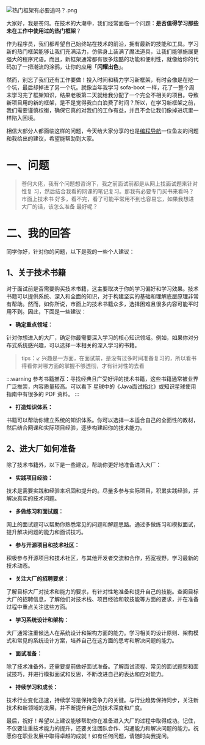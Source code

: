 ![热门框架有必要追吗？.png](https://cdn.nlark.com/yuque/0/2023/png/29495295/1689480533976-6b0ad410-2127-4092-b580-93304fa7647a.png#averageHue=%23757d8b&clientId=u27a53d70-0d4b-4&from=ui&id=u17e48197&originHeight=383&originWidth=900&originalType=binary&ratio=2&rotation=0&showTitle=false&size=339695&status=done&style=none&taskId=u3867f288-e7a4-4c66-a61a-b4ebddf5e7a&title=)

大家好，我是苍何。在技术的大潮中，我们经常面临一个问题：**是否值得学习那些未在工作中使用过的热门框架**？

作为程序员，我们都希望自己始终站在技术的前沿，拥有最新的技能和工具。学习新的热门框架能够让我们充满活力，仿佛身上装满了魔法道具，让我们能够施展更强大的程序咒语。而且，新框架通常都有很多炫酷的功能和便利性，就像给你的代码加了一把潮流的涂鸦，让你的应用「**闪耀出色**」。

然而，别忘了我们还有工作要做！投入时间和精力学习新框架，有时会像是在挖一个坑，最后却掉进了另一个坑。就像当年我学习 sofa-boot 一样，花了一整个周末学习完了框架知识，结果老板第二天就给我分配了一个完全不相关的项目。导致新项目用的新的框架，是不是觉得我白白浪费了时间？所以，在学习新框架之前，我们需要谨慎权衡，确保它真的对我们的工作有益，并且不会让我们像掉进坑里一样陷入困境。

相信大部分人都面临这样的问题，今天给大家分享的也是[编程导航](https://mp.weixin.qq.com/s?__biz=MzU4NTE1Mjg4MA==&mid=2247484986&idx=1&sn=00ae3356bed3b66fd9c0a03c1408fed6&chksm=fd8fa625caf82f333da42026301e75121c4cef64fae52533ee642a512a2efff106ac47d5c9af&token=1623147966&lang=zh_CN#rd)一位鱼友的问题和我给出的建议，希望能帮助到大家。
# 一、问题
> 苍何大佬，我有个问题想咨询下，我之前面试前都是从网上找面试题来针对性复
> 习，然后结合我看的网课的笔记复习。那我有必要专门买书来看吗？市面上技术书
> 好多，看不完，看了可能平常用不到也容易忘，如果我想进大厂的话，该怎么准备
> 最好呢？


# 二、我的回答
同学你好，针对你的问题，以下是我的一些个人建议：
## 1、关于技术书籍
对于面试前是否需要购买技术书籍，这主要取决于你的学习偏好和学习效果。技术书籍可以提供系统、深入和全面的知识，对于构建坚实的基础和理解底层原理非常有帮助。然而，如你所说，市面上的技术书籍众多，选择困难且很多内容可能平时用不到。因此，下面是一些建议：

- **确定重点领域：**

针对你想进入的大厂，确定你最需要深入学习的核心知识领域。例如，如果你对分布式系统感兴趣，可以选择一本相关的深入学习的书籍。
> tips：↙
> 兴趣是一方面，在面试前，是没有过多时间准备复习的，所以看书得看你对哪方面的掌握不够透彻，才有针对性的去看


:::warning
参考书籍推荐：寻找经典且广受好评的技术书籍，这些书籍通常被业界广泛推崇，内容质量较高。可以看下 星球中的《Java面试指北》或知识星球使用指南中有很多的 PDF 资料。
:::

- **打造知识体系：**

书籍可以帮助你建立系统的知识体系。你可以选择一本适合自己的全面性的教材，然后结合网课和实际项目经验，逐步构建起你的技术能力。

## 2、进大厂如何准备
除了技术书籍外，以下是一些建议，帮助你更好地准备进入大厂：

- **实践项目经验：**

技术是需要实践和经验来巩固和提升的。尽量多参与实际项目，积累实践经验，并解决真实的技术问题。

- **多做练习和面试题：**

网上的面试题可以帮助你熟悉常见的问题和解题思路。通过多做练习和模拟面试，提升解决问题的能力和面试技巧。

- **参与开源项目和技术社区：**

积极参与开源项目和技术社区，与其他开发者交流和合作，拓宽视野，学习最新的技术动态。

- **关注大厂的招聘要求：**

了解目标大厂对技术和能力的要求，有针对性地准备和提升自己的技能。查阅目标大厂的招聘信息，了解他们对技术栈、项目经验和软技能等方面的要求，并在准备过程中重点关注这些方面。

- **学习系统设计和架构：**

大厂通常注重候选人在系统设计和架构方面的能力。学习相关的设计原则、架构模式和常见的系统设计方案，培养自己在这方面的思考和解决问题的能力。

- **面试准备：**

除了技术准备外，还需要提前做好面试准备。了解面试流程、常见的面试题型和面试技巧，并进行模拟面试和反思，不断改进自己的表达和应对能力。

- **持续学习和成长：**

技术行业变化迅速，持续学习是保持竞争力的关键。与行业趋势保持同步，关注新技术和新领域的发展，并不断提升自己的技术深度和广度。

最后，祝好！希望以上建议能够帮助你在准备进入大厂的过程中取得成功。记住，不仅要注重技术能力的提升，还要关注团队合作、沟通能力和解决问题的能力。祝愿你在职业发展中取得卓越的成就！如有任何问题，请随时向我提问。

